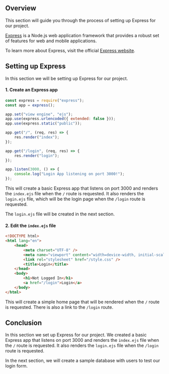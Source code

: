 ## Overview

This section will guide you through the process of setting up Express for our project.

[Express](http://expressjs.com/) is a Node.js web application framework that provides a robust set of features for web and mobile applications.

To learn more about Express, visit the official [Express website](http://expressjs.com/).

## Setting up Express

In this section we will be setting up Express for our project.

#### 1. Create an Express app

```javascript
const express = require("express");
const app = express();

app.set("view engine", "ejs");
app.use(express.urlencoded({ extended: false }));
app.use(express.static("public"));

app.get("/", (req, res) => {
	res.render("index");
});

app.get("/login", (req, res) => {
	res.render("login");
});

app.listen(3000, () => {
	console.log("Login App listening on port 3000!");
});
```

This will create a basic Express app that listens on port 3000 and renders the `index.ejs` file when the `/` route is requested. It also renders the `login.ejs` file, which will be the login page when the `/login` route is requested.

The `login.ejs` file will be created in the next section.

#### 2. Edit the `index.ejs` file

```html
<!DOCTYPE html>
<html lang="en">
	<head>
		<meta charset="UTF-8" />
		<meta name="viewport" content="width=device-width, initial-scale=1.0" />
		<link rel="stylesheet" href="/style.css" />
		<title>Login</title>
	</head>
	<body>
		<h1>Not Logged In</h1>
		<a href="/login">Login</a>
	</body>
</html>
```

This will create a simple home page that will be rendered when the `/` route is requested. There is also a link to the `/login` route.

## Conclusion

In this section we set up Express for our project. We created a basic Express app that listens on port 3000 and renders the `index.ejs` file when the `/` route is requested. It also renders the `login.ejs` file when the `/login` route is requested.

In the next section, we will create a sample database with users to test our login form.
